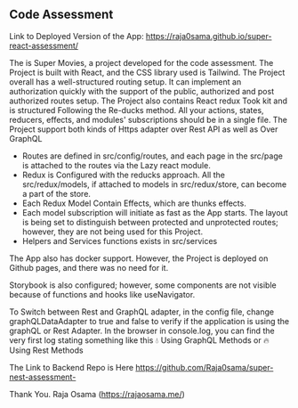 ## Code Assessment

Link to Deployed Version of the App: https://raja0sama.github.io/super-react-assessment/

The is Super Movies, a project developed for the code assessment. The Project is built with React, and the CSS library used is Tailwind. The Project overall has a well-structured routing setup. It can implement an authorization quickly with the support of the public, authorized and post authorized routes setup. The Project also contains React redux Took kit and is structured Following the Re-ducks method. All your actions, states, reducers, effects, and modules' subscriptions should be in a single file. The Project support both kinds of Https adapter over Rest API as well as Over GraphQL

- Routes are defined in src/config/routes, and each page in the src/page is attached to the routes via the Lazy react module.
- Redux is Configured with the reducks approach. All the src/redux/models, if attached to models in src/redux/store, can become a part of the store.
- Each Redux Model Contain Effects, which are thunks effects.
- Each model subscription will initiate as fast as the App starts.
  The layout is being set to distinguish between protected and unprotected routes; however, they are not being used for this Project.
- Helpers and Services functions exists in src/services

The App also has docker support. However, the Project is deployed on Github pages, and there was no need for it.

Storybook is also configured; however, some components are not visible because of functions and hooks like useNavigator.

To Switch between Rest and GraphQL adapter, in the config file, change graphQLDataAdapter to true and false to verify if the application is using the graphQL or Rest Adapter. In the browser in console.log, you can find the very first log stating something like this 💧 Using GraphQL Methods or 🔥 Using Rest Methods

The Link to Backend Repo is Here
https://github.com/Raja0sama/super-nest-assessment-

Thank You.
Raja Osama
(https://rajaosama.me/)
